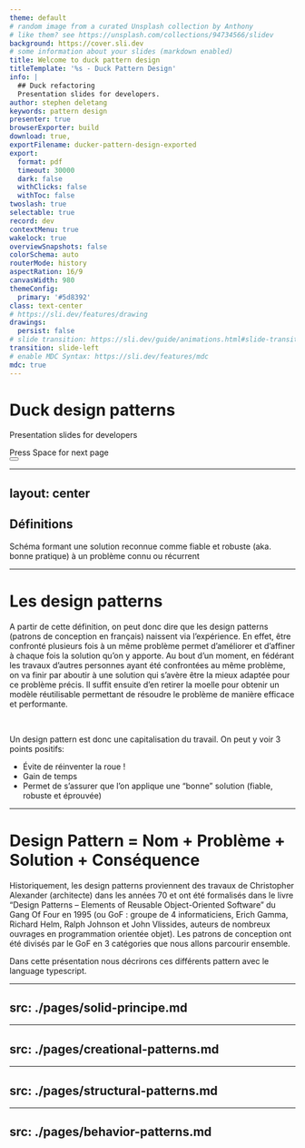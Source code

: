 ```yaml
---
theme: default
# random image from a curated Unsplash collection by Anthony
# like them? see https://unsplash.com/collections/94734566/slidev
background: https://cover.sli.dev
# some information about your slides (markdown enabled)
title: Welcome to duck pattern design
titleTemplate: '%s - Duck Pattern Design'
info: |
  ## Duck refactoring
  Presentation slides for developers.
author: stephen deletang
keywords: pattern design
presenter: true
browserExporter: build
download: true,
exportFilename: ducker-pattern-design-exported
export:
  format: pdf
  timeout: 30000
  dark: false
  withClicks: false
  withToc: false
twoslash: true
selectable: true
record: dev
contextMenu: true
wakelock: true
overviewSnapshots: false
colorSchema: auto
routerMode: history
aspectRation: 16/9
canvasWidth: 980
themeConfig:
  primary: '#5d8392'
class: text-center
# https://sli.dev/features/drawing
drawings:
  persist: false
# slide transition: https://sli.dev/guide/animations.html#slide-transitions
transition: slide-left
# enable MDC Syntax: https://sli.dev/features/mdc
mdc: true
---
```


# Duck design patterns

Presentation slides for developers

<div @click="$slidev.nav.next" class="mt-12 py-1" hover:bg="white op-10">
  Press Space for next page <carbon:arrow-right />
</div>

<div class="abs-br m-6 text-xl">
  <button @click="$slidev.nav.openInEditor()" title="Open in Editor" class="slidev-icon-btn">
    <carbon:edit />
  </button>
  <a href="https://github.com/stephen-shopopop/duck-pattern-design" target="_blank" class="slidev-icon-btn">
    <carbon:logo-github />
  </a>
</div>

<!--
The last comment block of each slide will be treated as slide notes. It will be visible and editable in Presenter Mode along with the slide. [Read more in the docs](https://sli.dev/guide/syntax.html#notes)
-->

---
layout: center
---

## Définitions

Schéma formant une solution reconnue comme fiable et robuste (aka. bonne pratique) à un problème connu ou récurrent

---

# Les design patterns

A partir de cette définition, on peut donc dire que les design patterns (patrons de conception en français) naissent via l’expérience. En effet, être confronté plusieurs fois à un même problème permet d’améliorer et d’affiner à chaque fois la solution qu’on y apporte. Au bout d’un moment, en fédérant les travaux d’autres personnes ayant été confrontées au même problème, on va finir par aboutir à une solution qui s’avère être la mieux adaptée pour ce problème précis. Il suffit ensuite d’en retirer la moelle pour obtenir un modèle réutilisable permettant de résoudre le problème de manière efficace et performante.

<br>

Un design pattern est donc une capitalisation du travail. On peut y voir 3 points positifs:

- Évite de réinventer la roue !
- Gain de temps
- Permet de s’assurer que l’on applique une “bonne” solution (fiable, robuste et éprouvée)

---

# Design Pattern = Nom + Problème + Solution + Conséquence

Historiquement, les design patterns proviennent des travaux de Christopher Alexander (architecte) dans les années 70 et ont été formalisés dans le livre “Design Patterns – Elements of Reusable Object-Oriented Software” du Gang Of Four en 1995 (ou GoF : groupe de 4 informaticiens, Erich Gamma, Richard Helm, Ralph Johnson et John Vlissides, auteurs de nombreux ouvrages en programmation orientée objet). Les patrons de conception ont été divisés par le GoF en 3 catégories que nous allons parcourir ensemble.

Dans cette présentation nous décrirons ces différents pattern avec le language typescript.

---
src: ./pages/solid-principe.md
---

---
src: ./pages/creational-patterns.md
---

---
src: ./pages/structural-patterns.md
---

---
src: ./pages/behavior-patterns.md
---
